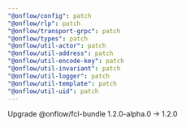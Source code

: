 ```yaml
---
"@onflow/config": patch
"@onflow/rlp": patch
"@onflow/transport-grpc": patch
"@onflow/types": patch
"@onflow/util-actor": patch
"@onflow/util-address": patch
"@onflow/util-encode-key": patch
"@onflow/util-invariant": patch
"@onflow/util-logger": patch
"@onflow/util-template": patch
"@onflow/util-uid": patch
---
```


Upgrade @onflow/fcl-bundle 1.2.0-alpha.0 -> 1.2.0
